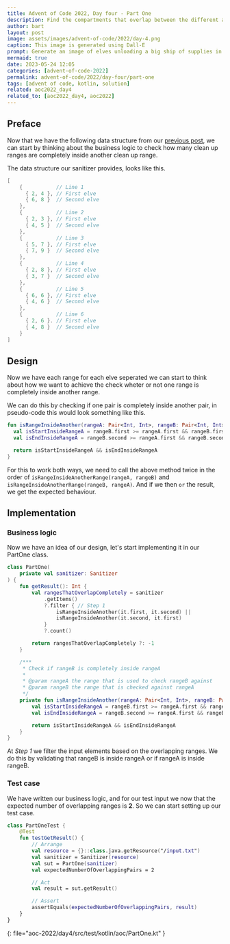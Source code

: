 ```yaml
---
title: Advent of Code 2022, Day four - Part One
description: Find the compartments that overlap between the different assignments.
author: bart
layout: post
image: assets/images/advent-of-code/2022/day-4.png
caption: This image is generated using Dall-E
prompt: Generate an image of elves unloading a big ship of supplies in a minimalistic flat style
mermaid: true
date: 2023-05-24 12:05
categories: [advent-of-code-2022]
permalink: advent-of-code/2022/day-four/part-one
tags: [advent of code, kotlin, solution]
related: aoc2022_day4
related_to: [aoc2022_day4, aoc2022]
---
```


## Preface

Now that we have the following data structure from our [previous post](./2023-05-24-sanitizer.md), we can start by thinking about the business logic to check how many clean up ranges are completely inside another clean up range.

The data structure our sanitizer provides, looks like this.

```kotlin
[
    {           // Line 1
      { 2, 4 }, // First elve
      { 6, 8 }  // Second elve
    },
    {           // Line 2
      { 2, 3 }, // First elve
      { 4, 5 }  // Second elve
    },
    {           // Line 3
      { 5, 7 }, // First elve
      { 7, 9 }  // Second elve
    },
    {           // Line 4
      { 2, 8 }, // First elve
      { 3, 7 }  // Second elve
    },
    {           // Line 5
      { 6, 6 }, // First elve
      { 4, 6 }  // Second elve
    },
    {           // Line 6
      { 2, 6 }. // First elve
      { 4, 8 }  // Second elve
    }
]
```

## Design

Now we have each range for each elve seperated we can start to think about how we want to achieve the check wheter or not one range is completely inside another range.

We can do this by checking if one pair is completely inside another pair, in pseudo-code this would look something like this.

```kotlin
fun isRangeInsideAnother(rangeA: Pair<Int, Int>, rangeB: Pair<Int, Int>): Boolean {
  val isStartInsideRangeA = rangeB.first >= rangeA.first && rangeB.first <= rangeA.second
  val isEndInsideRangeA = rangeB.second >= rangeA.first && rangeB.second <= rangeA.second

  return isStartInsideRangeA && isEndInsideRangeA
}
```

For this to work both ways, we need to call the above method twice in the order of `isRangeInsideAnotherRange(rangeA, rangeB)` and `isRangeInsideAnotherRange(rangeB, rangeA)`. And if we then `or` the result, we get the expected behaviour.

## Implementation

### Business logic

Now we have an idea of our design, let's start implementing it in our PartOne class.

```kotlin
class PartOne(
    private val sanitizer: Sanitizer
) {
    fun getResult(): Int {
        val rangesThatOverlapCompletely = sanitizer
            .getItems()
            ?.filter { // Step 1
                isRangeInsideAnother(it.first, it.second) ||
                isRangeInsideAnother(it.second, it.first)
            }
            ?.count()

        return rangesThatOverlapCompletely ?: -1
    }

    /***
     * Check if rangeB is completely inside rangeA
     *
     * @param rangeA the range that is used to check rangeB against
     * @param rangeB the range that is checked against rangeA
     */
    private fun isRangeInsideAnother(rangeA: Pair<Int, Int>, rangeB: Pair<Int, Int>): Boolean {
        val isStartInsideRangeA = rangeB.first >= rangeA.first && rangeB.first <= rangeA.second
        val isEndInsideRangeA = rangeB.second >= rangeA.first && rangeB.second <= rangeA.second

        return isStartInsideRangeA && isEndInsideRangeA
    }
}
```

At _Step 1_ we filter the input elements based on the overlapping ranges. We do this by validating that rangeB is inside rangeA or if rangeA is inside rangeB.

### Test case

We have written our business logic, and for our test input we now that the expected number of overlapping ranges is __2__. So we can start setting up our test case.

```kotlin
class PartOneTest {
    @Test
    fun testGetResult() {
        // Arrange
        val resource = {}::class.java.getResource("/input.txt")
        val sanitizer = Sanitizer(resource)
        val sut = PartOne(sanitizer)
        val expectedNumberOfOverlappingPairs = 2

        // Act
        val result = sut.getResult()

        // Assert
        assertEquals(expectedNumberOfOverlappingPairs, result)
    }
}
```
{: file="aoc-2022/day4/src/test/kotlin/aoc/PartOne.kt" }
